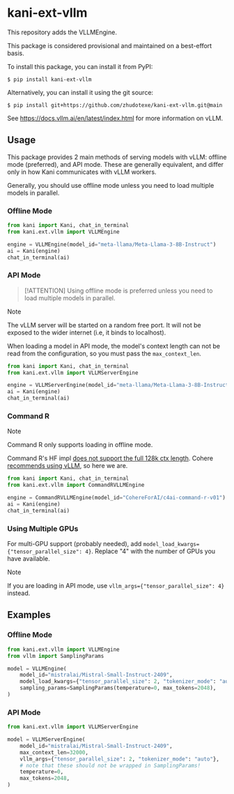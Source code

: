 # kani-ext-vllm

This repository adds the VLLMEngine.

This package is considered provisional and maintained on a best-effort basis.

To install this package, you can install it from PyPI:

```shell
$ pip install kani-ext-vllm
```

Alternatively, you can install it using the git source:

```shell
$ pip install git+https://github.com/zhudotexe/kani-ext-vllm.git@main
```

See https://docs.vllm.ai/en/latest/index.html for more information on vLLM.

## Usage

This package provides 2 main methods of serving models with vLLM: offline mode (preferred), and API mode.
These are generally equivalent, and differ only in how Kani communicates with vLLM workers.

Generally, you should use offline mode unless you need to load multiple models in parallel.

### Offline Mode

```python
from kani import Kani, chat_in_terminal
from kani.ext.vllm import VLLMEngine

engine = VLLMEngine(model_id="meta-llama/Meta-Llama-3-8B-Instruct")
ai = Kani(engine)
chat_in_terminal(ai)
```

### API Mode

> [!ATTENTION]
> Using offline mode is preferred unless you need to load multiple models in parallel.

> [!NOTE]
> The vLLM server will be started on a random free port. It will not be exposed to the wider internet (i.e, it binds to
> localhost).

When loading a model in API mode, the model's context length can not be read from the configuration, so you must pass
the `max_context_len`.

```python
from kani import Kani, chat_in_terminal
from kani.ext.vllm import VLLMServerEngine

engine = VLLMServerEngine(model_id="meta-llama/Meta-Llama-3-8B-Instruct", max_context_len=128000)
ai = Kani(engine)
chat_in_terminal(ai)
```

### Command R

> [!NOTE]
> Command R only supports loading in offline mode.

Command R's HF
impl [does not support the full 128k ctx length](https://huggingface.co/CohereForAI/c4ai-command-r-v01/discussions/12).
Cohere [recommends using vLLM](https://huggingface.co/CohereForAI/c4ai-command-r-v01/discussions/32), so here we are.

```python
from kani import Kani, chat_in_terminal
from kani.ext.vllm import CommandRVLLMEngine

engine = CommandRVLLMEngine(model_id="CohereForAI/c4ai-command-r-v01")
ai = Kani(engine)
chat_in_terminal(ai)
```

### Using Multiple GPUs

For multi-GPU support (probably needed), add `model_load_kwargs={"tensor_parallel_size": 4}`. Replace "4" with the
number of GPUs you have available.

> [!NOTE]
> If you are loading in API mode, use `vllm_args={"tensor_parallel_size": 4}` instead.

## Examples

### Offline Mode

```python
from kani.ext.vllm import VLLMEngine
from vllm import SamplingParams

model = VLLMEngine(
    model_id="mistralai/Mistral-Small-Instruct-2409",
    model_load_kwargs={"tensor_parallel_size": 2, "tokenizer_mode": "auto"},
    sampling_params=SamplingParams(temperature=0, max_tokens=2048),
)
```

### API Mode

```python
from kani.ext.vllm import VLLMServerEngine

model = VLLMServerEngine(
    model_id="mistralai/Mistral-Small-Instruct-2409",
    max_context_len=32000,
    vllm_args={"tensor_parallel_size": 2, "tokenizer_mode": "auto"},
    # note that these should not be wrapped in SamplingParams!
    temperature=0,
    max_tokens=2048,
)
```
